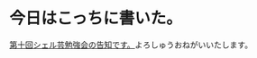 # <!--:ja-->今日はこっちに書いた。<!--:-->
<!--:ja--><a href="http://www.usptomo.com/?PAGE=20140314USPSTUDY" target="_blank">第十回シェル芸勉強会の告知です。</a>よろしゅうおねがいいたします。<!--:-->
